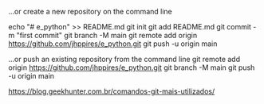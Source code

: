 …or create a new repository on the command line

echo "# e_python" >> README.md
git init
git add README.md
git commit -m "first commit"
git branch -M main
git remote add origin https://github.com/jhppires/e_python.git
git push -u origin main

…or push an existing repository from the command line
git remote add origin https://github.com/jhppires/e_python.git
git branch -M main
git push -u origin main

https://blog.geekhunter.com.br/comandos-git-mais-utilizados/